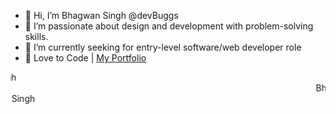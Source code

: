 - 👋 Hi, I’m Bhagwan Singh @devBuggs
- 👀 I’m passionate about design and development with problem-solving skills.
- 🌱 I’m currently seeking for entry-level software/web developer role
- 💞️ Love to Code | <a href='https://devbuggs.pythonanywhere.com'>My Portfolio</a>

<!---
devBuggs/devBuggs is a ✨ special ✨ repository because its `README.md` (this file) appears on your GitHub profile.
You can click the Preview link to take a look at your changes.
--->

<marquee behavior="scroll" direction="right" scrollamount="12">Bhagwan Singh</marquee>
<marquee behavior="scroll" direction="left" scrollamount="20">Bhagwan Singh</marquee>
<marquee behavior="scroll" direction="right" scrollamount="50">Bhagwan Singh</marquee>
